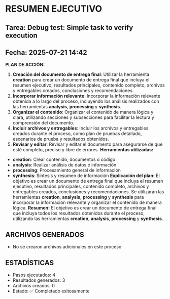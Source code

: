 # RESUMEN EJECUTIVO
## Tarea: Debug test: Simple task to verify execution
## Fecha: 2025-07-21 14:42

**PLAN DE ACCIÓN:**
1. **Creación del documento de entrega final**: Utilizar la herramienta **creation** para crear un documento de entrega final que incluya el resumen ejecutivo, resultados principales, contenido completo, archivos y entregables creados, conclusiones y recomendaciones.
2. **Incorporar información relevante**: Incorporar la información relevante obtenida a lo largo del proceso, incluyendo los análisis realizados con las herramientas **analysis**, **processing** y **synthesis**.
3. **Organizar el contenido**: Organizar el contenido de manera lógica y clara, utilizando secciones y subsecciones para facilitar la lectura y comprensión del documento.
4. **Incluir archivos y entregables**: Incluir los archivos y entregables creados durante el proceso, como plan de pruebas detallado, escenarios de prueba y resultados obtenidos.
5. **Revisar y editar**: Revisar y editar el documento para asegurarse de que esté completo, preciso y libre de errores.
**Herramientas utilizadas:**
* **creation**: Crear contenido, documentos o código
* **analysis**: Realizar análisis de datos e información
* **processing**: Procesamiento general de información
* **synthesis**: Síntesis y resumen de información
**Explicación del plan:** El objetivo es crear un documento de entrega final que incluya el resumen ejecutivo, resultados principales, contenido completo, archivos y entregables creados, conclusiones y recomendaciones. Se utilizarán las herramientas **creation**, **analysis**, **processing** y **synthesis** para incorporar la información relevante y organizar el contenido de manera lógica.
**Resumen:** El objetivo es crear un documento de entrega final que incluya todos los resultados obtenidos durante el proceso, utilizando las herramientas **creation**, **analysis**, **processing** y **synthesis**.

## ARCHIVOS GENERADOS
- No se crearon archivos adicionales en este proceso

## ESTADÍSTICAS
- Pasos ejecutados: 4
- Resultados generados: 3
- Archivos creados: 0
- Estado: ✅ Completado exitosamente
